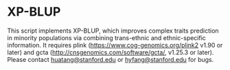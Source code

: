 # XP-BLUP
This script implements XP-BLUP, which improves complex traits prediction in minority populations via combining trans-ethnic and ethnic-specific information. It requires plink (https://www.cog-genomics.org/plink2 v1.90 or later) and gcta (http://cnsgenomics.com/software/gcta/, v1.25.3 or later). Please contact huatang@stanford.edu or hyfang@stanford.edu for bugs.

